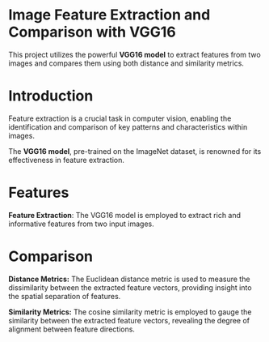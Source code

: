 # Image Feature Extraction and Comparison with VGG16

This project utilizes the powerful **VGG16 model** to extract features from two images and compares them using both distance and similarity metrics.

# Introduction

Feature extraction is a crucial task in computer vision, enabling the identification and comparison of key patterns and characteristics within images. 

The **VGG16 model**, pre-trained on the ImageNet dataset, is renowned for its effectiveness in feature extraction.


# Features

**Feature Extraction**: The VGG16 model is employed to extract rich and informative features from two input images.

# Comparison

**Distance Metrics:** The Euclidean distance metric is used to measure the dissimilarity between the extracted feature vectors, providing insight into the spatial separation of features.

**Similarity Metrics:** The cosine similarity metric is employed to gauge the similarity between the extracted feature vectors, revealing the degree of alignment between feature directions.
